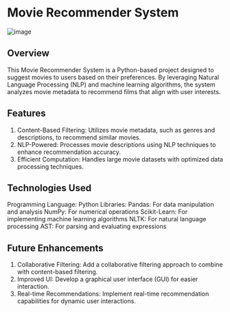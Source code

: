 # Movie Recommender System

![image](https://github.com/user-attachments/assets/e364af73-2d55-4d5d-aa1c-5411eca5dc49)

## Overview
This Movie Recommender System is a Python-based project designed to suggest movies to users based on their preferences. By leveraging Natural Language Processing (NLP) and machine learning algorithms, the system analyzes movie metadata to recommend films that align with user interests.

## Features
1. Content-Based Filtering: Utilizes movie metadata, such as genres and descriptions, to recommend similar movies.
2. NLP-Powered: Processes movie descriptions using NLP techniques to enhance recommendation accuracy.
3. Efficient Computation: Handles large movie datasets with optimized data processing techniques.

## Technologies Used
Programming Language: Python
Libraries:
Pandas: For data manipulation and analysis
NumPy: For numerical operations
Scikit-Learn: For implementing machine learning algorithms
NLTK: For natural language processing 
AST: For parsing and evaluating expressions

## Future Enhancements
1. Collaborative Filtering: Add a collaborative filtering approach to combine with content-based filtering.
2. Improved UI: Develop a graphical user interface (GUI) for easier interaction.
3. Real-time Recommendations: Implement real-time recommendation capabilities for dynamic user interactions.
